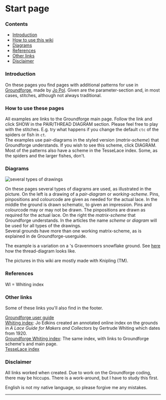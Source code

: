 # Start page

### Contents
* [Introduction](#introduction)
* [How to use this wiki](#how-to-use-these-pages)
* [Diagrams](#diagrams)
* [References](#references)
* [Other links](#other-links)
* [Disclaimer](#disclaimer)

### Introduction
On these pages you find pages with additional patterns for use in [Groundforge][gf-main], made by [Jo Pol][gf-jo]. Given are the parameter-section and, in most cases, stitches, although not always traditional.

### How to use these pages
All examples are links to the Groundforge main page. Follow the link and click <span class="elem">SHOW</span> in the <span class="elem">PAIR/THREAD DIAGRAM</span> section. Please feel free to play with the stitches. E.g. try what happens if you change the default `ctc` of the spiders or fish in `ct`.       
The examples use pair-diagrams in the styled version (_matrix-scheme_) that Groundforge understands. If you wish to see this scheme, click <span class="elem">DIAGRAM</span>.
Most of the patterns also have a scheme in the TesseLace index. Some, as the spiders and the larger fishes, don't.

### Diagrams
<img align="center" alt="several types of drawings" src="https://maetempels.github.io/MAE-gf/images/gf%20picts.png">

On these pages several types of diagrams are used, as illustrated in the picture. On the left is a drawing of a _pair-diagram_ or _working-scheme_. Pins, pinpositions and colourcode are given as needed for the actual lace. In the middle the ground is drawn schematic, to given an impression. Pins and colourcode may or may not be drawn. The pinpositions are drawn as required for the actual lace. On the right the _matrix-scheme_ that Groundforge understands. In the articles the name _scheme_ or _diagram_ will be used for all types of the drawings.                     
Several grounds have more than one working matrix-scheme, as is explained in de Groundforge-userguide.    

The example is a variation on a 's Gravenmoers snowflake ground. See [here][ex-0306] how the thread-diagram looks like.      

The pictures in this wiki are mostly made with Knipling (TM).

### References
WI = Whiting index

### Other links
Some of these links you'll also find in the footer.

[Groundforge user guide][gf-help]              
[Whiting index][wi-index]: Jo Edkins created an annotated online index on the grounds in _A Lace Guide for Makers and Collectors_ by Gertrude Whiting which dates from 1920.                 
[Groundforge Whiting index][gf-wi]: The same index, with links to Groundforge scheme's and main page.                 
[TesseLace index][gf-tess]

### Disclaimer
All links worked when created. Due to work on the Groundforge coding, there may be hiccups. There is a work-around, but I have to study this first.           

English is not my native language, so please forgive me any mistakes.

***

[pic-pic]: https://maetempels.github.io/MAE-gf/images/gf%20picts.png

[gf-main]: https://d-bl.github.io/GroundForge/
[gf-jo]: https://github.com/jo-pol
[gf-help]: https://d-bl.github.io/GroundForge/help/
[wi-index]: http://gwydir.demon.co.uk/jo/lace/whiting/index.htm#picindex
[gf-wi]: https://github.com/d-bl/GroundForge/wiki/Whiting-Index
[gf-tess]: https://github.com/d-bl/GroundForge/wiki/TesseLace-Index

[ex-0306]: https://d-bl.github.io/GroundForge/index.html?m=--B-C---%0A-E-5-O-K%0A5-----5-%0A-------5%3Bbricks%3B24%3B24%3B0%3B0&s1=c%20F4%3Dctct%20B2%3Dtct%20B4%3Dtctc%20A1%3Dcl%20C1%3Dcr
